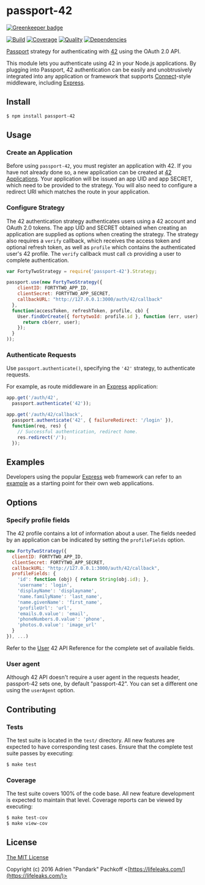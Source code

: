 # passport-42

[![Greenkeeper badge](https://badges.greenkeeper.io/pandark/passport-42.svg)](https://greenkeeper.io/)

[![Build](https://img.shields.io/travis/pandark/passport-42.svg)](https://travis-ci.org/pandark/passport-42)
[![Coverage](https://img.shields.io/coveralls/pandark/passport-42.svg)](https://coveralls.io/r/pandark/passport-42)
[![Quality](https://img.shields.io/codeclimate/github/pandark/passport-42.svg?label=quality)](https://codeclimate.com/github/pandark/passport-42)
[![Dependencies](https://img.shields.io/david/pandark/passport-42.svg)](https://david-dm.org/pandark/passport-42)

[Passport](http://passportjs.org/) strategy for authenticating with
[42](https://api.intra.42.fr/apidoc) using the OAuth 2.0 API.

This module lets you authenticate using 42 in your Node.js applications.
By plugging into Passport, 42 authentication can be easily and unobtrusively
integrated into any application or framework that supports
[Connect](http://www.senchalabs.org/connect/)-style middleware, including
[Express](http://expressjs.com/).

## Install

```bash
$ npm install passport-42
```

## Usage

### Create an Application

Before using `passport-42`, you must register an application with
42.  If you have not already done so, a new application can be created at
[42 Applications](https://profile.intra.42.fr/oauth/applications).  Your
application will be issued an app UID and app SECRET, which need to be provided
to the strategy.  You will also need to configure a redirect URI which matches
the route in your application.

### Configure Strategy

The 42 authentication strategy authenticates users using a 42 account and OAuth
2.0 tokens.  The app UID and SECRET obtained when creating an application are
supplied as options when creating the strategy.  The strategy also requires a
`verify` callback, which receives the access token and optional refresh token,
as well as `profile` which contains the authenticated user's 42 profile.  The
`verify` callback must call `cb` providing a user to complete authentication.

```js
var FortyTwoStrategy = require('passport-42').Strategy;

passport.use(new FortyTwoStrategy({
    clientID: FORTYTWO_APP_ID,
    clientSecret: FORTYTWO_APP_SECRET,
    callbackURL: "http://127.0.0.1:3000/auth/42/callback"
  },
  function(accessToken, refreshToken, profile, cb) {
    User.findOrCreate({ fortytwoId: profile.id }, function (err, user) {
      return cb(err, user);
    });
  }
));
```

### Authenticate Requests

Use `passport.authenticate()`, specifying the `'42'` strategy, to
authenticate requests.

For example, as route middleware in an [Express](http://expressjs.com/)
application:

```js
app.get('/auth/42',
  passport.authenticate('42'));

app.get('/auth/42/callback',
  passport.authenticate('42', { failureRedirect: '/login' }),
  function(req, res) {
    // Successful authentication, redirect home.
    res.redirect('/');
  });
```

## Examples

Developers using the popular [Express](http://expressjs.com/) web framework can
refer to an [example](https://github.com/pandark/passport-42-example)
as a starting point for their own web applications.

## Options

### Specify profile fields

The 42 profile contains a lot of information about a user.  The fields needed
by an application can be indicated by setting the `profileFields` option.

```js
new FortyTwoStrategy({
  clientID: FORTYTWO_APP_ID,
  clientSecret: FORTYTWO_APP_SECRET,
  callbackURL: "http://127.0.0.1:3000/auth/42/callback",
  profileFields: {
    'id': function (obj) { return String(obj.id); },
    'username': 'login',
    'displayName': 'displayname',
    'name.familyName': 'last_name',
    'name.givenName': 'first_name',
    'profileUrl': 'url',
    'emails.0.value': 'email',
    'phoneNumbers.0.value': 'phone',
    'photos.0.value': 'image_url'
  }
}), ...)
```

Refer to the [User](https://api.intra.42.fr/apidoc/2.0/users/show.html) 42 API
Reference for the complete set of available fields.

### User agent

Although 42 API doesn't require a user agent in the requests header,
passport-42 sets one, by default "passport-42". You can set a different one
using the `userAgent` option.

## Contributing

### Tests

The test suite is located in the `test/` directory.  All new features are
expected to have corresponding test cases.  Ensure that the complete test suite
passes by executing:

```bash
$ make test
```

### Coverage

The test suite covers 100% of the code base.  All new feature development is
expected to maintain that level.  Coverage reports can be viewed by executing:

```bash
$ make test-cov
$ make view-cov
```

## License

[The MIT License](http://opensource.org/licenses/MIT)

Copyright (c) 2016 Adrien "Pandark" Pachkoff
<[https://lifeleaks.com/](https://lifeleaks.com/)>
